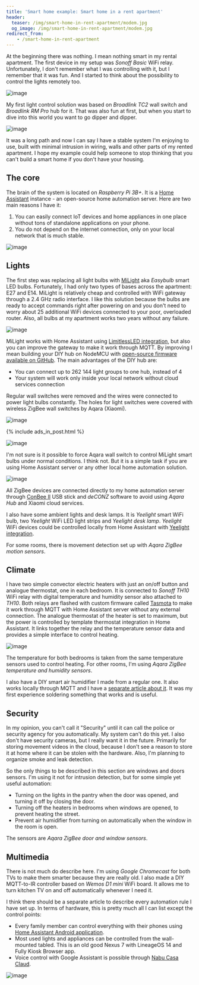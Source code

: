 ```yaml
---
title: 'Smart home example: Smart home in a rent apartment'
header:
  teaser: /img/smart-home-in-rent-apartment/modem.jpg
  og_image: /img/smart-home-in-rent-apartment/modem.jpg
redirect_from:
    - /smart-home-in-rent-apartment
---
```


At the beginning there was nothing. I mean nothing smart in my rental apartment. The first device in my setup was _Sonoff Basic_ WiFi relay. Unfortunately, I don't remember what I was controlling with it, but I remember that it was fun. And I started to think about the possibility to control the lights remotely too.

![image](/img/smart-home-in-rent-apartment/IMG_20180727_202555196.jpg)

My first light control solution was based on _Broadlink TC2_ wall switch and _Broadlink RM Pro_ hub for it. That was also fun at first, but when you start to dive into this world you want to go dipper and dipper.

![image](/img/smart-home-in-rent-apartment/broadlink.jpg)

It was a long path and now I can say I have a stable system I'm enjoying to use, built with minimal intrusion in wiring, walls and other parts of my rented apartment. I hope my example could help someone to stop thinking that you can't build a smart home if you don't have your housing.

## The core

The brain of the system is located on _Raspberry Pi 3B+_. It is a [Home Assistant](https://www.home-assistant.io/) instance - an open-source home automation server. Here are two main reasons I have it:
1. You can easily connect IoT devices and home appliances in one place without tons of standalone applications on your phone.
2. You do not depend on the internet connection, only on your local network that is much stable.

![image](/img/smart-home-in-rent-apartment/server.jpg)

## Lights

The first step was replacing all light bulbs with [MiLight](https://www.milight.com/) aka _Easybulb_ smart LED bulbs. Fortunately, I had only two types of bases across the apartment: E27 and E14. MiLight is relatively cheap and controlled with WiFi gateway through a 2.4 GHz radio interface. I like this solution because the bulbs are ready to accept commands right after powering on and you don't need to worry about 25 additional WiFi devices connected to your poor, overloaded router. Also, all bulbs at my apartment works two years without any failure.

![image](/img/smart-home-in-rent-apartment/milight.jpg)

MiLight works with Home Assistant using [LimitlessLED integration](https://www.home-assistant.io/integrations/limitlessled/), but also you can improve the gateway to make it work through MQTT. By improving I mean building your DIY hub on NodeMCU with [open-source firmware available on GitHub](https://github.com/sidoh/esp8266_milight_hub). The main advantages of the DIY hub are:
* You can connect up to 262 144 light groups to one hub, instead of 4
* Your system will work only inside your local network without cloud services connection

Regular wall switches were removed and the wires were connected to power light bulbs constantly. The holes for light switches were covered with wireless ZigBee wall switches by Aqara (Xiaomi).

![image](/img/smart-home-in-rent-apartment/wall_switch_01.jpg)

{% include ads_in_post.html %}

![image](/img/smart-home-in-rent-apartment/wall_switch_02.jpg)

I'm not sure is it possible to force Aqara wall switch to control MiLight smart bulbs under normal conditions. I think not. But it is a simple task if you are using Home Assistant server or any other local home automation solution.

![image](/img/smart-home-in-rent-apartment/wall_switch_03.jpg)

All ZigBee devices are connected directly to my home automation server through [ConBee II](https://phoscon.de/en/conbee2) USB stick and _deCONZ_ software to avoid using _Aqara Hub_ and Xiaomi cloud services.

I also have some ambient lights and desk lamps. It is _Yeelight_ smart WiFi bulb, two _Yeelight_ WiFi LED light strips and _Yeelight desk lamp_. _Yeelight_ WiFi devices could be controlled locally from Home Assistant with [Yeelight integration](https://www.home-assistant.io/integrations/yeelight/).

For some rooms, there is movement detection set up with _Aqara ZigBee motion sensors_.

## Climate

I have two simple convector electric heaters with just an on/off button and analogue thermostat, one in each bedroom. It is connected to _Sonoff TH10_ WiFi relay with digital temperature and humidity sensor also attached to _TH10_. Both relays are flashed with custom firmware called [Tasmota](https://tasmota.github.io/) to make it work through MQTT with Home Assistant server without any external connection. The analogue thermostat of the heater is set to maximum, but the power is controlled by template thermostat integration in Home Assistant. It links together the relay and the temperature sensor data and provides a simple interface to control heating.

![image](/img/smart-home-in-rent-apartment/heater.png)

The temperature for both bedrooms is taken from the same temperature sensors used to control heating. For other rooms, I'm using _Aqara ZigBee temperature and humidity sensors_.

I also have a DIY smart air humidifier I made from a regular one. It also works locally through MQTT and I have a [separate article about it](/how-to-make-wifi-enabled-smart-humidifier-from-a-regular-one). It was my first experience soldering something that works and is useful.

## Security

In my opinion, you can't call it "Security" until it can call the police or security agency for you automatically. My system can't do this yet. I also don't have security cameras, but I really want it in the future. Primarily for storing movement videos in the cloud, because I don't see a reason to store it at home where it can be stolen with the hardware. Also, I'm planning to organize smoke and leak detection.

So the only things to be described in this section are windows and doors sensors. I'm using it not for intrusion detection, but for some simple yet useful automation:
* Turning on the lights in the pantry when the door was opened, and turning it off by closing the door.
* Turning off the heaters in bedrooms when windows are opened, to prevent heating the street.
* Prevent air humidifier from turning on automatically when the window in the room is open.

The sensors are _Aqara ZigBee door and window sensors_.

## Multimedia

There is not much do describe here. I'm using _Google Chromecast_ for both TVs to make them smarter because they are really old. I also made a DIY MQTT-to-IR controller based on _Wemos D1 mini_ WiFi board. It allows me to turn kitchen TV on and off automatically whenever I need it.

I think there should be a separate article to describe every automation rule I have set up. In terms of hardware, this is pretty much all I can list except the control points:
* Every family member can control everything with their phones using [Home Assistant Android application](https://play.google.com/store/apps/details?id=io.homeassistant.companion.android).
* Most used lights and appliances can be controlled from the wall-mounted tabled. This is an old good Nexus 7 with LineageOS 14 and Fully Kiosk Browser app.
* Voice control with Google Assistant is possible through [Nabu Casa Claud](https://www.nabucasa.com/). 

![image](/img/smart-home-in-rent-apartment/tablet.jpg)